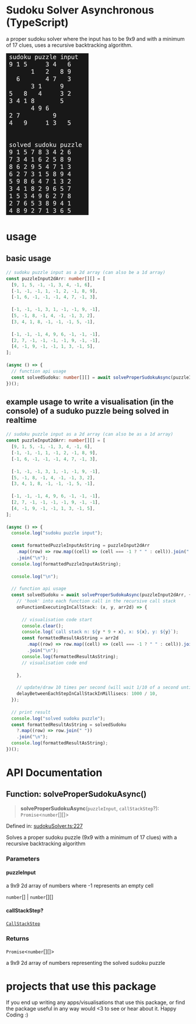 # Sudoku Solver Asynchronous (TypeScript)
a proper sudoku solver where the input has to be 9x9 and with a minimum of 17 clues, uses a recursive backtracking algorithm. 

![screenshot of solved sudoku puzzle input](./solved-sudoku-puzzle-screenshot.png)


# usage
## basic usage
``` TypeScript
// sudoku puzzle input as a 2d array (can also be a 1d array)
const puzzleInput2dArr: number[][] = [
  [9, 1, 5, -1, -1, 3, 4, -1, 6],
  [-1, -1, -1, 1, -1, 2, -1, 8, 9],
  [-1, 6, -1, -1, -1, 4, 7, -1, 3],

  [-1, -1, -1, 3, 1, -1, -1, 9, -1],
  [5, -1, 8, -1, 4, -1, -1, 3, 2],
  [3, 4, 1, 8, -1, -1, -1, 5, -1],

  [-1, -1, -1, 4, 9, 6, -1, -1, -1],
  [2, 7, -1, -1, -1, -1, 9, -1, -1],
  [4, -1, 9, -1, -1, 1, 3, -1, 5],
];

(async () => {  
  // function api usage
  const solvedSudoku: number[][] = await solveProperSudokuAsync(puzzleInput2dArr);
})();
```

## example usage to write a visualisation (in the console) of a suduko puzzle being solved in realtime

``` TypeScript
// sudoku puzzle input as a 2d array (can also be as a 1d array)
const puzzleInput2dArr: number[][] = [
  [9, 1, 5, -1, -1, 3, 4, -1, 6],
  [-1, -1, -1, 1, -1, 2, -1, 8, 9],
  [-1, 6, -1, -1, -1, 4, 7, -1, 3],

  [-1, -1, -1, 3, 1, -1, -1, 9, -1],
  [5, -1, 8, -1, 4, -1, -1, 3, 2],
  [3, 4, 1, 8, -1, -1, -1, 5, -1],

  [-1, -1, -1, 4, 9, 6, -1, -1, -1],
  [2, 7, -1, -1, -1, -1, 9, -1, -1],
  [4, -1, 9, -1, -1, 1, 3, -1, 5],
];

(async () => {
  console.log("sudoku puzzle input");

  const formattedPuzzleInputAsString = puzzleInput2dArr
    .map((row) => row.map((cell) => (cell === -1 ? " " : cell)).join(" "))
    .join("\n");
  console.log(formattedPuzzleInputAsString);

  console.log("\n");
  
  // function api usage
  const solvedSudoku = await solveProperSudokuAsync(puzzleInput2dArr, {
    // 'hook' into each function call in the recursive call stack
    onFunctionExecutingInCallStack: (x, y, arr2d) => {

      // visualisation code start
      console.clear();
      console.log(`call stack n: ${y * 9 + x}, x: ${x}, y: ${y}`);
      const formattedResultAsString = arr2d
        .map((row) => row.map((cell) => (cell === -1 ? " " : cell)).join(" "))
        .join("\n");
      console.log(formattedResultAsString);
      // visualisation code end

    },

    // update/draw 10 times per second (will wait 1/10 of a second until calling next function in recursive algorithm)
    delayBetweenEachStepInCallStackInMillisecs: 1000 / 10, 
  });

  // print result
  console.log("solved sudoku puzzle");
  const formattedResultAsString = solvedSudoku
    ?.map((row) => row.join(" "))
    .join("\n");
  console.log(formattedResultAsString);
})();
```

# API Documentation 
## Function: solveProperSudokuAsync()

> **solveProperSudokuAsync**(`puzzleInput`, `callStackStep`?): `Promise`\<`number`[][]\>

Defined in: [sudokuSolver.ts:227](https://github.com/zoolu-got-rhythm/sudoku-solver-ts/blob/ab3a63f30406e385e3d868fb3c933a955c6268e8/src/sudokuSolver.ts#L227)

Solves a proper sudoku puzzle (9x9 with a minimum of 17 clues) with a recursive backtracking algorithm

### Parameters

#### puzzleInput

a 9x9 2d array of numbers where -1 represents an empty cell

`number`[] | `number`[][]

#### callStackStep?

[`CallStackStep`](./docs/type-aliases/CallStackStep.md)

### Returns

`Promise`\<`number`[][]\>

a 9x9 2d array of numbers representing the solved sudoku puzzle

# projects that use this package
If you end up writing any apps/visualisations that use this package, or find the package useful in any way would <3 to see or hear about it. Happy Coding :)